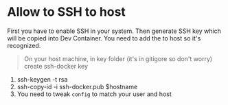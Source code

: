 # Allow to SSH to host

First you have to enable SSH in your system. Then generate SSH key which will be copied into Dev Container. You need to add the to host so it's recognized.

> On your host machine, in key folder (it's in gitigore so don't worry) create ssh-docker key

1. ssh-keygen -t rsa
2. ssh-copy-id -i ssh-docker.pub $hostname
3. You need to tweak `config` to match your user and host
